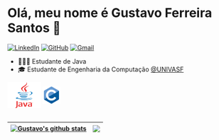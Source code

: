 # Olá, meu nome é Gustavo Ferreira Santos 👋
[![LinkedIn](https://img.shields.io/badge/LinkedIn-0077B5?style=for-the-badge&logo=linkedin&logoColor=white)](https://www.linkedin.com/in/dev-gustavoferreira/)
[![GitHub](https://img.shields.io/badge/GitHub-100000?style=for-the-badge&logo=github&logoColor=white)](https://github.com/Gustavo-FerreiraSantos/)
[![Gmail](https://img.shields.io/badge/gustavoferreira.job@gmail.com-333333?style=for-the-badge&logo=gmail&logoColor=red)](mailto:gustavoferreira.job@gmail.com)

- 👨🏾‍💻 Estudante de Java
- 🎓 Estudante de Engenharia da Computação [@UNIVASF](https://portais.univasf.edu.br/)

<div>
<img align="center" alt="Java" height="60" width="75" src="https://github.com/devicons/devicon/blob/master/icons/java/java-original-wordmark.svg">
<img align="center" alt="C" height="40" width="=50" src="https://raw.githubusercontent.com/devicons/devicon/master/icons/c/c-original.svg">
</div>
<br />


| <a href="https://github.com/Gustavo-FerreiraSantos/github-readme-stats"><img align="center" src="https://github-readme-stats.vercel.app/api?username=Gustavo-FerreiraSantos&theme=buefy&include_all_commits=true&show_icons=true&hide_border=true)" alt="Gustavo's github stats" /></a>|<a href="https://github.com/Gustavo-FerreiraSantos/github-readme-stats"><img align="center" src="https://github-readme-stats.vercel.app/api/top-langs/?username=Gustavo-FerreiraSantos&layout=compact&theme=buefy&hide_border=true" /></a> |
| ------------- | ------------- |
